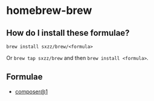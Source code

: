 # homebrew-brew

## How do I install these formulae?

`brew install sxzz/brew/<formula>`

Or `brew tap sxzz/brew` and then `brew install <formula>`.

## Formulae

- [composer@1](Formula/composer@1.rb)
